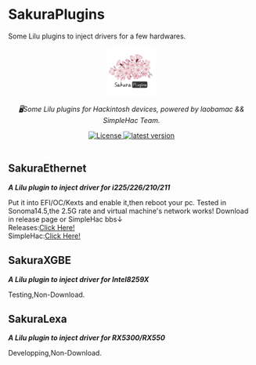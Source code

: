 # SakuraPlugins
Some Lilu plugins to inject drivers for a few hardwares.
<div align="center">
  <a href="https://github.com/laobamac"><img width="100px" alt="logo" src="https://github.com/laobamac/SakuraPlugins/raw/main/sakura.svg"/></a>
  <p><em>🖥Some Lilu plugins for Hackintosh devices, powered by laobamac && SimpleHac Team.</em></p>
<div>
  <a href="https://github.com/laobamac/SakuraPlugins/blob/main/LICENSE">
    <img src="https://img.shields.io/github/license/laobamac/SakuraPlugins" alt="License" />
  </a>
  <a href="https://github.com/laobamac/SakuraPlugins/releases">
    <img src="https://img.shields.io/github/release/laobamac/SakuraPlugins" alt="latest version" />
  </a>
</div>
</div>
<br>

## SakuraEthernet
<strong><p><em>A Lilu plugin to inject driver for i225/226/210/211</em></p></strong>

Put it into EFI/OC/Kexts and enable it,then reboot your pc.
Tested in Sonoma14.5,the 2.5G rate and virtual machine's network works!
Download in release page or SimpleHac bbs↓<br>
Releases:<a href="https://github.com/laobamac/SakuraPlugins/releases">Click Here!</a><br>
SimpleHac:<a href="https://www.simplehac.cn">Click Here!</a>

## SakuraXGBE
<strong><p><em>A Lilu plugin to inject driver for Intel8259X</em></p></strong>
Testing,Non-Download.

## SakuraLexa
<strong><p><em>A Lilu plugin to inject driver for RX5300/RX550</em></p></strong>
Developping,Non-Download.
